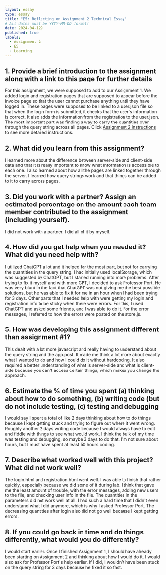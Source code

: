 ```yaml
---
layout: essay
type: essay
title: "E5: Reflecting on Assignment 2 Technical Essay"
# All dates must be YYYY-MM-DD format!
date: 2024-04-129
published: true
labels:
  - Assignment 2
  - E5
  - Learning
---
```


## 1. Provide a brief introduction to the assignment along with a link to this page for further details 
For this assignment, we were supposed to add to our Assignment 1. We added login and registration pages that are supposed to appear before the invoice page so that the user cannot purchase anything until they have logged in. These pages were supposed to be linked to a user.json file so that when the login form is submitted, it checks that the user's information is correct. It also adds the information from the registration to the user.json. The most important part was finding a way to carry the quantities over through the query string across all pages. Click [Assignment 2 instructions](https://dport96.github.io/ITM352/morea/150.Assignment2/experience-Assignment2.html) to see more detailed instructions. 

## 2. What did you learn from this assignment?
I learned more about the difference between server-side and client-side data and that it is really important to know what information is accessible to each one. I also learned about how all the pages are linked together through the server. I learned how query strings work and that things can be added to it to carry across pages.

## 3. Did you work with a partner? Assign an estimated percentage on the amount each team member contributed to the assignment (including yourself).
I did not work with a partner. I did all of it by myself.

## 4. How did you get help when you needed it? What did you need help with?
I utilized ChatGPT a lot and it helped for the most part, but not for carrying the quantities in the query string. I had initially used localStorage, which was suggested by ChatGPT, but I started running into more problems. After trying to fix it myself and with more GPT, I decided to ask Professor Port. He was very blunt in the fact that ChatGPT was not giving me the best possible solutions, but he was able to fix it for me in an hour when I had been trying for 3 days. Other parts that I needed help with were getting my login and registration info to be sticky when there were errors. For this, I used ChatGPT and asked some friends, and I was able to do it. For the error messages, I referred to how the errors were posted on the store.js.

## 5. How was developing this assignment different than assignment #1?
This dealt with a lot more javascript and really having to understand about the query string and the app.post. It made me think a lot more about exactly what I wanted to do and how I could do it without hardcoding. It also required a better understanding of what is server-side and what is client-side because you can't access certain things, which makes you change the approach. 

## 6. Estimate the % of time you spent (a) thinking about how to do something, (b) writing code (but do not include testing, (c) testing and debugging
I would say I spent a total of like 2 days thinking about how to do things because I kept getting stuck and trying to figure out where it went wrong. Roughly another 2 days writing code because I would always have to edit and fiddle with things to see what would work. I think the bulk of my time was testing and debugging, so maybe 3 days to do that. I'm not sure about hours, but I must have spent at least 50 hours coding.

## 7. Describe what worked well with this project? What did not work well?
The login.html and registration.html went well. I was able to finish that rather quickly, especially because we did some of it during lab. I think that gave me the least amount of trouble, with the error messages, adding new users to the file, and checking user info in the file. The quantities in the parameters did not work well at all. I had such a hard time that I didn't even understand what I did anymore, which is why I asked Professor Port. The decreasing quantities after login also did not go well because I kept getting errors. 

## 8. If you could go back in time and do things differently, what would you do differently?
I would start earlier. Once I finished Assignment 1, I should have already been starting on Assignment 2 and thinking about how I would do it. I would also ask for Professor Port's help earlier. If I did, I wouldn't have been stuck on the query string for 3 days because he fixed it so fast. 
